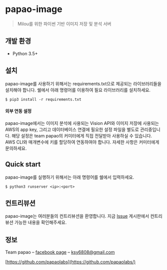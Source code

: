# papao-image
> Milou를 위한 파이썬 기반 이미지 저장 및 분석 서버

## 개발 환경

- Python 3.5+

## 설치

papao-image를 사용하기 위해서는 requirements.txt으로 제공되는 라이브러리들을 설치해야 합니다.
쉘에서 아래 명령어를 이용하여 필요 라이브러리를 설치하세요.
```shell
$ pip3 install -r requirements.txt
```
#### 외부 연동 설정
papao-image에서는 이미지 분석에 사용되는 Vision API와 이미지 저장에 사용되는 AWS의 app key, 그리고 데이터베이스 연결에 필요한 설정 파일을 별도로 관리중입니다. 해당 설정은 team papao의 커미터에게 직접 전달받아 사용하실 수 있습니다.
AWS CLI와 매개변수에 키를 할당하여 연동하여야 합니다. 자세한 사항은 커미터에게 문의하세요.

## Quick start

papao-image를 실행하기 위해서는 아래 명령어를 쉘에서 입력하세요.
```shell
$ python3 runserver <ip>:<port>
```

## 컨트리뷰션

papao-image는 여러분들의 컨트리뷰션을 환영합니다. 지금 [Issue](https://github.com/papaolabs/papao-image/issues) 게시판에서 컨트리뷰션 가능한 내용을 확인해주세요.

## 정보

Team papao – [facebook page](https://www.facebook.com/pg/papaolabs) – ksy6808@gmail.com

[https://github.com/papaolabs](https://github.com/papaolabs/)

[license-image]: https://img.shields.io/badge/License-MIT-blue.svg
[license-url]: LICENSE
[version-image]: https://img.shields.io/badge/version-v1.0-fc4e75.svg
